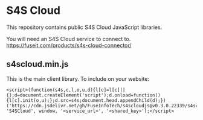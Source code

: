 # S4S Cloud
This repository contains public S4S Cloud JavaScript libraries.

You will need an S4S Cloud service to connect to.
https://fuseit.com/products/s4s-cloud-connector/

## s4scloud.min.js
This is the main client library. To include on your website:
```
<script>(function(s4s,c,l,o,u,d){l[c]=l[c]||{};d=document.createElement('script');d.onload=function(){l[c].init(o,u);};d.src=s4s;document.head.appendChild(d);})('https://cdn.jsdelivr.net/gh/FuseInfoTech/s4scloudjs@v0.3.0.22339/s4scloud.min.js', 'S4SCloud', window, '<service_url>', '<shared_key>');</script>
```